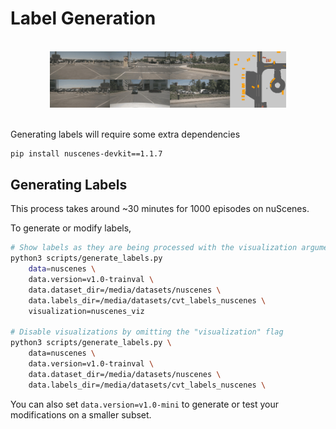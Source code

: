 # **Label Generation**

<br>
<div align="center"><img src="assets/view_data.gif" width="75%"/></div>
<br>

Generating labels will require some extra dependencies

```bash
pip install nuscenes-devkit==1.1.7
```

## **Generating Labels**

This process takes around ~30 minutes for 1000 episodes on nuScenes.

To generate or modify labels,

```bash
# Show labels as they are being processed with the visualization argument
python3 scripts/generate_labels.py
    data=nuscenes \
    data.version=v1.0-trainval \
    data.dataset_dir=/media/datasets/nuscenes \
    data.labels_dir=/media/datasets/cvt_labels_nuscenes \
    visualization=nuscenes_viz

# Disable visualizations by omitting the "visualization" flag
python3 scripts/generate_labels.py \
    data=nuscenes \
    data.version=v1.0-trainval \
    data.dataset_dir=/media/datasets/nuscenes \
    data.labels_dir=/media/datasets/cvt_labels_nuscenes \
```

You can also set `data.version=v1.0-mini` to generate or test your modifications on a smaller subset.

